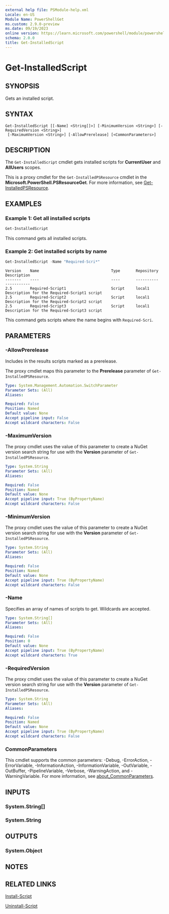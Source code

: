 ```yaml
---
external help file: PSModule-help.xml
Locale: en-US
Module Name: PowerShellGet
ms.custom: 2.9.0-preview
ms.date: 09/19/2023
online version: https://learn.microsoft.com/powershell/module/powershellget/get-installedscript?view=powershellget-2.x&WT.mc_id=ps-gethelp
schema: 2.0.0
title: Get-InstalledScript
---
```

# Get-InstalledScript

## SYNOPSIS
Gets an installed script.

## SYNTAX

```
Get-InstalledScript [[-Name] <String[]>] [-MinimumVersion <String>] [-RequiredVersion <String>]
 [-MaximumVersion <String>] [-AllowPrerelease] [<CommonParameters>]
```

## DESCRIPTION

The `Get-InstalledScript` cmdlet gets installed scripts for **CurrentUser** and **AllUsers** scopes.

This is a proxy cmdlet for the `Get-InstalledPSResource` cmdlet in the
**Microsoft.PowerShell.PSResourceGet**. For more information, see
[Get-InstalledPSResource](../Microsoft.PowerShell.PSResourceGet/Get-InstalledPSResource.md).

## EXAMPLES

### Example 1: Get all installed scripts

```powershell
Get-InstalledScript
```

This command gets all installed scripts.

### Example 2: Get installed scripts by name

```powershell
Get-InstalledScript -Name "Required-Scri*"
```

```Output
Version    Name                                Type       Repository           Description
-------    ----                                ----       ----------           -----------
2.5        Required-Script1                    Script     local1               Description for the Required-Script1 script
2.5        Required-Script2                    Script     local1               Description for the Required-Script2 script
2.5        Required-Script3                    Script     local1               Description for the Required-Script3 script
```

This command gets scripts where the name begins with `Required-Scri`.

## PARAMETERS

### -AllowPrerelease

Includes in the results scripts marked as a prerelease.

The proxy cmdlet maps this parameter to the **Prerelease** parameter of `Get-InstalledPSResource`.

```yaml
Type: System.Management.Automation.SwitchParameter
Parameter Sets: (All)
Aliases:

Required: False
Position: Named
Default value: None
Accept pipeline input: False
Accept wildcard characters: False
```

### -MaximumVersion

The proxy cmdlet uses the value of this parameter to create a NuGet version search string for use
with the **Version** parameter of `Get-InstalledPSResource`.

```yaml
Type: System.String
Parameter Sets: (All)
Aliases:

Required: False
Position: Named
Default value: None
Accept pipeline input: True (ByPropertyName)
Accept wildcard characters: False
```

### -MinimumVersion

The proxy cmdlet uses the value of this parameter to create a NuGet version search string for use
with the **Version** parameter of `Get-InstalledPSResource`.

```yaml
Type: System.String
Parameter Sets: (All)
Aliases:

Required: False
Position: Named
Default value: None
Accept pipeline input: True (ByPropertyName)
Accept wildcard characters: False
```

### -Name

Specifies an array of names of scripts to get. Wildcards are accepted.

```yaml
Type: System.String[]
Parameter Sets: (All)
Aliases:

Required: False
Position: 0
Default value: None
Accept pipeline input: True (ByPropertyName)
Accept wildcard characters: True
```

### -RequiredVersion

The proxy cmdlet uses the value of this parameter to create a NuGet version search string for use
with the **Version** parameter of `Get-InstalledPSResource`.

```yaml
Type: System.String
Parameter Sets: (All)
Aliases:

Required: False
Position: Named
Default value: None
Accept pipeline input: True (ByPropertyName)
Accept wildcard characters: False
```

### CommonParameters

This cmdlet supports the common parameters: -Debug, -ErrorAction, -ErrorVariable,
-InformationAction, -InformationVariable, -OutVariable, -OutBuffer, -PipelineVariable, -Verbose,
-WarningAction, and -WarningVariable. For more information, see [about_CommonParameters](https://go.microsoft.com/fwlink/?LinkID=113216).

## INPUTS

### System.String[]

### System.String

## OUTPUTS

### System.Object

## NOTES

## RELATED LINKS

[Install-Script](Install-Script.md)

[Uninstall-Script](Uninstall-Script.md)
